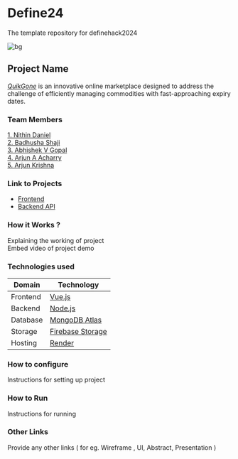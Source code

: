 # Define24
The template repository for definehack2024

![bg](https://github.com/Definehack/Define24/assets/79042374/4d6c229a-5048-4ac9-bba6-c0e835e22097)

## Project Name
[*QuikGone*](https://quikgone-app.onrender.com/) is an innovative online marketplace designed to address the challenge of efficiently managing commodities with fast-approaching expiry dates.

### Team Members
[1. Nithin Daniel](https://quikgone-api.onrender.com/)   
[2. Badhusha Shaji](https://github.com/Badhusha3214)   
[3. Abhishek V Gopal](https://github.com/abhishek-v-gopal)   
[4. Arjun A Acharry](https://github.com/arjunaacharry)   
[5. Arjun Krishna](https://github.com/decoded-cipher)

### Link to Projects
- [Frontend](https://quikgone-app.onrender.com/)
- [Backend API](https://quikgone-api.onrender.com/)

### How it Works ?
Explaining the working of project  
Embed video of project demo

### Technologies used

| Domain | Technology |
| --- | --- |
| Frontend | [Vue.js](https://vuejs.org/) |
| Backend | [Node.js](https://nodejs.org/) |
| Database | [MongoDB Atlas](https://www.mongodb.com/atlas) |
| Storage | [Firebase Storage](https://firebase.google.com/products/storage) |
| Hosting | [Render](https://render.com/) |

### How to configure
Instructions for setting up project

### How to Run
Instructions for running

### Other Links
Provide any other links ( for eg. Wireframe , UI, Abstract, Presentation )
